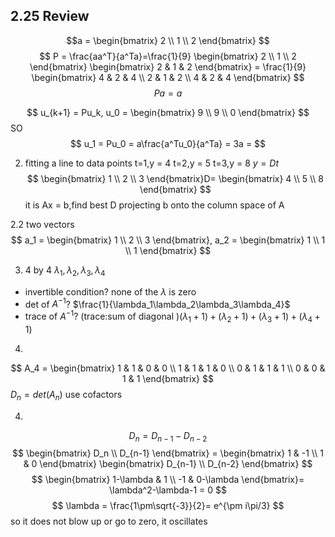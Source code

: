 
## 2.25 Review
$$a = 
\begin{bmatrix}
2 \\
1 \\
2 
\end{bmatrix}
$$
$$
P = \frac{aa^T}{a^Ta}=\frac{1}{9}
\begin{bmatrix}
2 \\
1 \\
2
\end{bmatrix}
\begin{bmatrix}
2 & 1 & 2
\end{bmatrix} = \frac{1}{9}
\begin{bmatrix}
4 & 2 & 4 \\
2 & 1 & 2 \\
4 & 2 & 4
\end{bmatrix}
$$
$$
Pa = a 
$$

$$
u_{k+1} = Pu_k, u_0 =
\begin{bmatrix}
9 \\
9 \\
0
\end{bmatrix}
$$
SO
$$
u_1 = Pu_0 = a\frac{a^Tu_0}{a^Ta} = 3a = 
$$

2. fitting a line to data points
t=1,y = 4
t=2,y = 5
t=3,y = 8
$y = Dt$
$$
\begin{bmatrix}
1 \\
2 \\
3
\end{bmatrix}D=
\begin{bmatrix}
4 \\
5 \\
8
\end{bmatrix}
$$
it is Ax = b,find best D
projecting b onto the column space of A

2.2 two vectors   
$$
a_1 = 
\begin{bmatrix}
1 \\
2 \\
3
\end{bmatrix}, a_2 =
\begin{bmatrix}
1 \\
1 \\
1
\end{bmatrix}
$$

3. 4 by 4 $\lambda_1,\lambda_2,\lambda_3,\lambda_4$
- invertible condition? none of the $\lambda$ is zero
- det of $A^{-1}$? $\frac{1}{\lambda_1\lambda_2\lambda_3\lambda_4}$
- trace of $A^{-1}$? (trace:sum of diagonal )$(\lambda_1+1)+(\lambda_2+1)+(\lambda_3+1)+(\lambda_4+1)$
4.    
$$
A_4 =
\begin{bmatrix}
1 & 1 & 0 & 0 \\
1 & 1 & 1 & 0 \\
0 & 1 & 1 & 1 \\
0 & 0 & 1 & 1
\end{bmatrix}
$$
$D_n = det(A_n)$
use cofactors 


4. 
$$
D_n = D_{n-1} - D_{n-2}
$$
$$
\begin{bmatrix}
D_n \\
D_{n-1}
\end{bmatrix} =
\begin{bmatrix}
1 & -1 \\
1 & 0
\end{bmatrix}
\begin{bmatrix}
D_{n-1} \\
D_{n-2}
\end{bmatrix}
$$
$$
\begin{bmatrix}
1-\lambda & 1 \\
-1 & 0-\lambda
\end{bmatrix}= \lambda^2-\lambda-1 = 0
$$
$$
\lambda = \frac{1\pm\sqrt{-3}}{2}= e^{\pm i\pi/3}
$$
so it does not blow up or go to zero, it oscillates